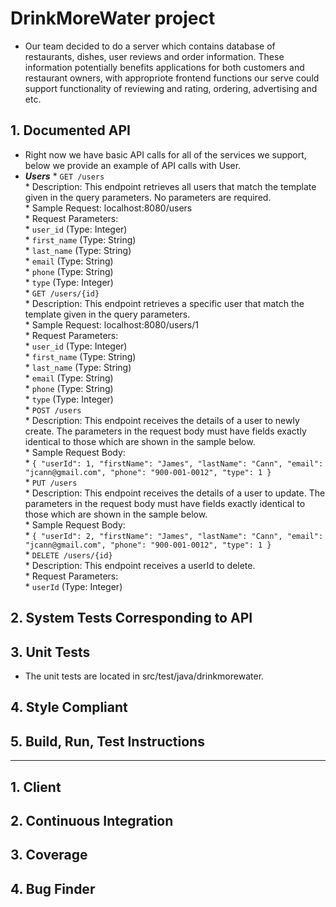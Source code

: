 # DrinkMoreWater project
* Our team decided to do a server which contains database of restaurants, dishes, user reviews and order information. These information potentially benefits applications for both customers and restaurant owners, with appropriote frontend functions our serve could support functionality of reviewing and rating, ordering, advertising and etc.

## 1. Documented API
* Right now we have basic API calls for all of the services we support, below we provide an example of API calls with User.
* ___Users___
      * `GET /users`  
         * Description: This endpoint retrieves all users that match the template given in the query parameters. No parameters are required.  
         * Sample Request: localhost:8080/users  
         * Request Parameters:  
            * `user_id` (Type: Integer)  
            * `first_name` (Type: String)  
            * `last_name` (Type: String)  
            * `email` (Type: String)  
            * `phone` (Type: String)  
            * `type` (Type: Integer)  
      * `GET /users/{id}`  
         * Description: This endpoint retrieves a specific user that match the template given in the query parameters.  
         * Sample Request: localhost:8080/users/1  
         * Request Parameters:  
            * `user_id` (Type: Integer)  
            * `first_name` (Type: String)  
            * `last_name` (Type: String)  
            * `email` (Type: String)  
            * `phone` (Type: String)  
            * `type` (Type: Integer)  
      * `POST /users`  
         * Description: This endpoint receives the details of a user to newly create. The parameters in the request body must have fields exactly identical to those which are shown in the sample below.  
         * Sample Request Body:  
            * `{ "userId": 1, "firstName": "James", "lastName": "Cann", "email": "jcann@gmail.com", "phone": "900-001-0012", "type": 1 }`  
      * `PUT /users`  
         * Description: This endpoint receives the details of a user to update. The parameters in the request body must have fields exactly identical to those which are shown in the sample below.  
         * Sample Request Body:  
            * `{ "userId": 2, "firstName": "James", "lastName": "Cann", "email": "jcann@gmail.com", "phone": "900-001-0012", "type": 1 }`  
      * `DELETE /users/{id}`  
         * Description: This endpoint receives a userId to delete.  
         * Request Parameters:  
            * `userId` (Type: Integer)  
            
## 2. System Tests Corresponding to API

## 3. Unit Tests
  * The unit tests are located in src/test/java/drinkmorewater.

## 4. Style Compliant


## 5. Build, Run, Test Instructions

-------------------------------------------------------------------------------------------------------------------------------------------------------------------

## 1. Client

## 2. Continuous Integration

## 3. Coverage

## 4. Bug Finder

